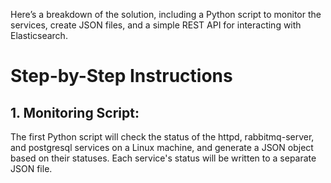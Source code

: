 Here’s a breakdown of the solution, including a Python script to monitor the services, create JSON files, and a simple REST API for interacting with Elasticsearch.

# Step-by-Step Instructions

## 1. Monitoring Script:

The first Python script will check the status of the httpd, rabbitmq-server, and postgresql services on a Linux machine, and generate a JSON object based on their statuses. Each service's status will be written to a separate JSON file.


